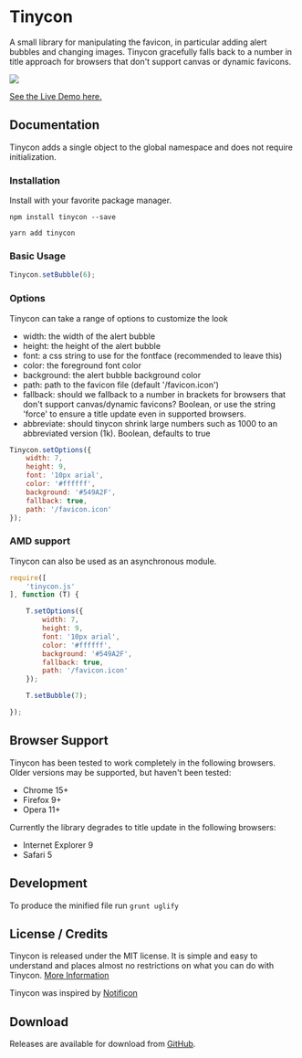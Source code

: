 # Tinycon

A small library for manipulating the favicon, in particular adding alert bubbles and changing images. Tinycon gracefully falls back to a number in title approach for browsers that don't support canvas or dynamic favicons.

<img src="https://github.com/tommoor/tinycon/blob/master/examples/screenshot.png?raw=true" />

<a href="http://tommoor.github.com/tinycon/">See the Live Demo here.</a>

## Documentation

Tinycon adds a single object to the global namespace and does not require initialization.


### Installation

Install with your favorite package manager.

```
npm install tinycon --save
```
```
yarn add tinycon
```

### Basic Usage

```javascript
Tinycon.setBubble(6);
```

### Options

Tinycon can take a range of options to customize the look

* width: the width of the alert bubble
* height: the height of the alert bubble
* font: a css string to use for the fontface (recommended to leave this)
* color: the foreground font color
* background: the alert bubble background color
* path: path to the favicon file (default '/favicon.icon')
* fallback: should we fallback to a number in brackets for browsers that don't support canvas/dynamic favicons? Boolean, or use the string 'force' to ensure a title update even in supported browsers.
* abbreviate: should tinycon shrink large numbers such as 1000 to an abbreviated version (1k). Boolean, defaults to true

```javascript
Tinycon.setOptions({
	width: 7,
	height: 9,
	font: '10px arial',
	color: '#ffffff',
	background: '#549A2F',
	fallback: true,
	path: '/favicon.icon'
});
```

### AMD support

Tinycon can also be used as an asynchronous module.

```javascript
require([
	'tinycon.js'
], function (T) {

	T.setOptions({
		width: 7,
		height: 9,
		font: '10px arial',
		color: '#ffffff',
		background: '#549A2F',
		fallback: true,
		path: '/favicon.icon'
	});

	T.setBubble(7);

});
```

## Browser Support

Tinycon has been tested to work completely in the following browsers. Older versions may be supported, but haven't been tested:

* Chrome 15+
* Firefox 9+
* Opera 11+

Currently the library degrades to title update in the following browsers:

* Internet Explorer 9
* Safari 5


## Development

To produce the minified file run `grunt uglify`


## License / Credits

Tinycon is released under the MIT license. It is simple and easy to understand and places almost no restrictions on what you can do with Tinycon.
[More Information](http://en.wikipedia.org/wiki/MIT_License)

Tinycon was inspired by [Notificon](https://github.com/makeable/Notificon)


## Download

Releases are available for download from
[GitHub](http://github.com/tommoor/tinycon/downloads).
